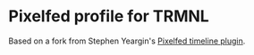 # Pixelfed profile for TRMNL

Based on a fork from Stephen Yeargin's [Pixelfed timeline plugin](https://github.com/stephenyeargin/trmnl-pixelfed).